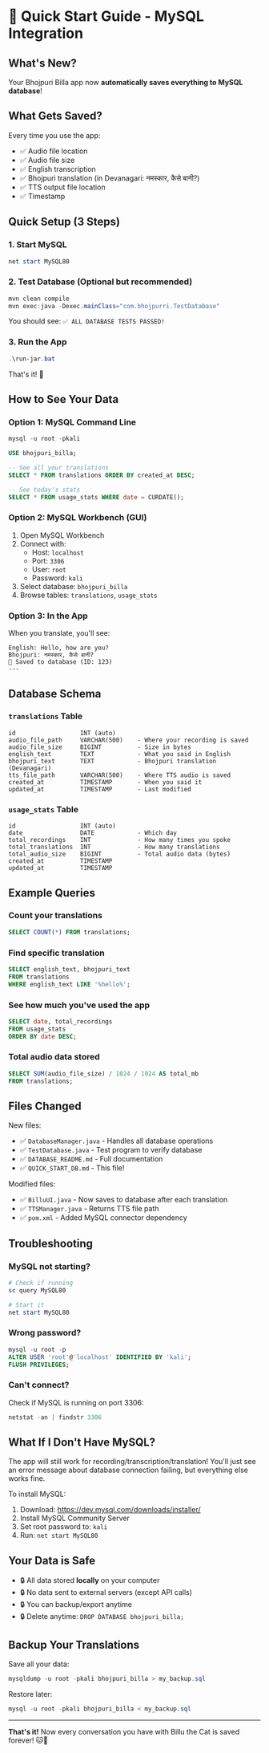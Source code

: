 # 🎯 Quick Start Guide - MySQL Integration

## What's New?

Your Bhojpuri Billa app now **automatically saves everything to MySQL database**!

## What Gets Saved?

Every time you use the app:
- ✅ Audio file location
- ✅ Audio file size
- ✅ English transcription
- ✅ Bhojpuri translation (in Devanagari: नमस्कार, कैसे बानी?)
- ✅ TTS output file location
- ✅ Timestamp

## Quick Setup (3 Steps)

### 1. Start MySQL
```powershell
net start MySQL80
```

### 2. Test Database (Optional but recommended)
```powershell
mvn clean compile
mvn exec:java -Dexec.mainClass="com.bhojpurri.TestDatabase"
```

You should see: `✅ ALL DATABASE TESTS PASSED!`

### 3. Run the App
```powershell
.\run-jar.bat
```

That's it! 🎉

## How to See Your Data

### Option 1: MySQL Command Line
```powershell
mysql -u root -pkali
```

```sql
USE bhojpuri_billa;

-- See all your translations
SELECT * FROM translations ORDER BY created_at DESC;

-- See today's stats
SELECT * FROM usage_stats WHERE date = CURDATE();
```

### Option 2: MySQL Workbench (GUI)
1. Open MySQL Workbench
2. Connect with:
   - Host: `localhost`
   - Port: `3306`
   - User: `root`
   - Password: `kali`
3. Select database: `bhojpuri_billa`
4. Browse tables: `translations`, `usage_stats`

### Option 3: In the App
When you translate, you'll see:
```
English: Hello, how are you?
Bhojpuri: नमस्कार, कैसे बानी?
💾 Saved to database (ID: 123)
---
```

## Database Schema

### `translations` Table
```
id                  INT (auto)
audio_file_path     VARCHAR(500)    - Where your recording is saved
audio_file_size     BIGINT          - Size in bytes
english_text        TEXT            - What you said in English
bhojpuri_text       TEXT            - Bhojpuri translation (Devanagari)
tts_file_path       VARCHAR(500)    - Where TTS audio is saved
created_at          TIMESTAMP       - When you said it
updated_at          TIMESTAMP       - Last modified
```

### `usage_stats` Table
```
id                  INT (auto)
date                DATE            - Which day
total_recordings    INT             - How many times you spoke
total_translations  INT             - How many translations
total_audio_size    BIGINT          - Total audio data (bytes)
created_at          TIMESTAMP
updated_at          TIMESTAMP
```

## Example Queries

### Count your translations
```sql
SELECT COUNT(*) FROM translations;
```

### Find specific translation
```sql
SELECT english_text, bhojpuri_text 
FROM translations 
WHERE english_text LIKE '%hello%';
```

### See how much you've used the app
```sql
SELECT date, total_recordings 
FROM usage_stats 
ORDER BY date DESC;
```

### Total audio data stored
```sql
SELECT SUM(audio_file_size) / 1024 / 1024 AS total_mb 
FROM translations;
```

## Files Changed

New files:
- ✅ `DatabaseManager.java` - Handles all database operations
- ✅ `TestDatabase.java` - Test program to verify database
- ✅ `DATABASE_README.md` - Full documentation
- ✅ `QUICK_START_DB.md` - This file!

Modified files:
- ✅ `BilluUI.java` - Now saves to database after each translation
- ✅ `TTSManager.java` - Returns TTS file path
- ✅ `pom.xml` - Added MySQL connector dependency

## Troubleshooting

### MySQL not starting?
```powershell
# Check if running
sc query MySQL80

# Start it
net start MySQL80
```

### Wrong password?
```sql
mysql -u root -p
ALTER USER 'root'@'localhost' IDENTIFIED BY 'kali';
FLUSH PRIVILEGES;
```

### Can't connect?
Check if MySQL is running on port 3306:
```powershell
netstat -an | findstr 3306
```

## What If I Don't Have MySQL?

The app will still work for recording/transcription/translation! You'll just see an error message about database connection failing, but everything else works fine.

To install MySQL:
1. Download: https://dev.mysql.com/downloads/installer/
2. Install MySQL Community Server
3. Set root password to: `kali`
4. Run: `net start MySQL80`

## Your Data is Safe

- 🔒 All data stored **locally** on your computer
- 🔒 No data sent to external servers (except API calls)
- 🔒 You can backup/export anytime
- 🔒 Delete anytime: `DROP DATABASE bhojpuri_billa;`

## Backup Your Translations

Save all your data:
```powershell
mysqldump -u root -pkali bhojpuri_billa > my_backup.sql
```

Restore later:
```powershell
mysql -u root -pkali bhojpuri_billa < my_backup.sql
```

---

**That's it!** Now every conversation you have with Billu the Cat is saved forever! 🐱💾

